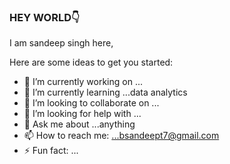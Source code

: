 ### HEY WORLD👇
I am sandeep singh here,

<!--
**Bsandeep7/Bsandeep7** is a ✨ _special_ ✨ repository because its `README.md` (this file) appears on your GitHub profile.-->

Here are some ideas to get you started:

- 🔭 I’m currently working on ...
- 🌱 I’m currently learning ...data analytics
- 👯 I’m looking to collaborate on ...
- 🤔 I’m looking for help with ...
- 💬 Ask me about ...anything
- 📫 How to reach me: ...bsandeept7@gmail.com
- ⚡ Fun fact: ...

